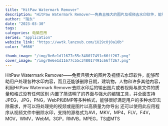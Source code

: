 ```yaml
---
title: "HitPaw Watermark Remover"
description: "HitPaw Watermark Remover——免费且强大的图片及视频去水印软件，能够帮助用户处理各种水印内容，而且"
author: "瑞东"
date: "2023-03-30"
tags:
categories: 电脑应用
series: "application"
website_link: "https://wwtk.lanzoub.com/iU29c0j0a10b"
color: "#666"

thumb_image: "/img/0e6e1d11677c55c348017491c66ff267.png"
cover_image: "/img/0e6e1d11677c55c348017491c66ff267.png"
---
```


HitPaw Watermark Remover——免费且强大的图片及视频去水印软件，能够帮助用户处理各种水印内容，而且还能够删除日期，建筑物，人物和许多其他内容，利用HitPaw Watermark Remover去除水印后的输出图片或者视频与原文件的质量和格式没有任何区别 内置了简洁明了的界面与强大的编辑工具，并全面支持JPEG，JPG，PNG，WebP和BMP等多种格式，能够很好满足用户的多种水印去除需求，并可以将处理完的视频或是图片以高质量为你导出 还可以使用此应用程序从视频文件中删除水印，支持的源格式为AVI，MKV，MP4，FLV，F4V，MOV，WMV，WebM，3GP，RMVB，MPEG，TS或MTS